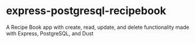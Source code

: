 # express-postgresql-recipebook
A Recipe Book app with create, read, update, and delete functionality made with Express, PostgreSQL, and Dust
